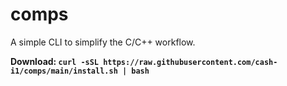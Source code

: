 # comps
A simple CLI to simplify the C/C++ workflow.

**Download: `curl -sSL https://raw.githubusercontent.com/cash-i1/comps/main/install.sh | bash`**
